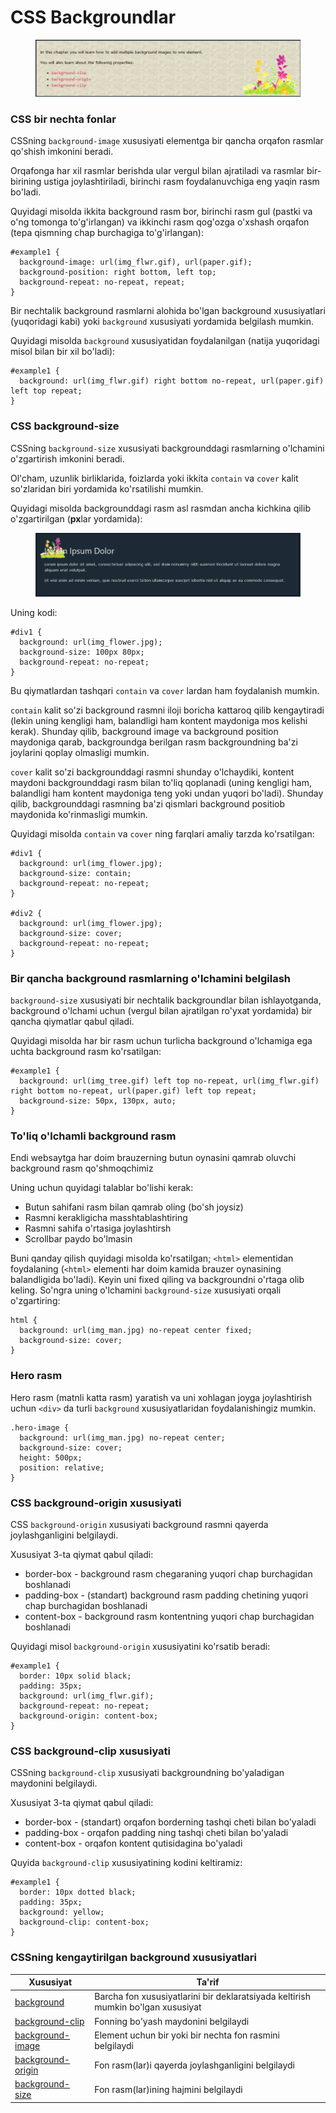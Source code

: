 # CSS Backgroundlar

<figure><img src="../../.gitbook/assets/image (819).png" alt=""><figcaption></figcaption></figure>

### CSS bir nechta fonlar <a href="#css-bir-nechta-fonlar" id="css-bir-nechta-fonlar"></a>

CSSning `background-image` xususiyati elementga bir qancha orqafon rasmlar qo'shish imkonini beradi.

Orqafonga har xil rasmlar berishda ular vergul bilan ajratiladi va rasmlar bir-birining ustiga joylashtiriladi, birinchi rasm foydalanuvchiga eng yaqin rasm bo'ladi.

Quyidagi misolda ikkita background rasm bor, birinchi rasm gul (pastki va o'ng tomonga to'g'irlangan) va ikkinchi rasm qog'ozga o'xshash orqafon (tepa qismning chap burchagiga to'g'irlangan):

```
#example1 {
  background-image: url(img_flwr.gif), url(paper.gif);
  background-position: right bottom, left top;
  background-repeat: no-repeat, repeat;
}
```

Bir nechtalik background rasmlarni alohida bo'lgan background xususiyatlari (yuqoridagi kabi) yoki `background` xususiyati yordamida belgilash mumkin.

Quyidagi misolda `background` xususiyatidan foydalanilgan (natija yuqoridagi misol bilan bir xil bo'ladi):

```
#example1 {
  background: url(img_flwr.gif) right bottom no-repeat, url(paper.gif) left top repeat;
}
```

### CSS background-size <a href="#css-background-size" id="css-background-size"></a>

CSSning `background-size` xususiyati backgrounddagi rasmlarning o'lchamini o'zgartirish imkonini beradi.

Ol'cham, uzunlik birliklarida, foizlarda yoki ikkita `contain` va `cover` kalit so'zlaridan biri yordamida ko'rsatilishi mumkin.

Quyidagi misolda backgrounddagi rasm asl rasmdan ancha kichkina qilib o'zgartirilgan (**px**lar yordamida):

<figure><img src="../../.gitbook/assets/image (286).png" alt=""><figcaption></figcaption></figure>

Uning kodi:

```
#div1 {
  background: url(img_flower.jpg);
  background-size: 100px 80px;
  background-repeat: no-repeat;
}
```

Bu qiymatlardan tashqari `contain` va `cover` lardan ham foydalanish mumkin.

`contain` kalit so'zi background rasmni iloji boricha kattaroq qilib kengaytiradi (lekin uning kengligi ham, balandligi ham kontent maydoniga mos kelishi kerak). Shunday qilib, background image va  background position maydoniga qarab, backgroundga berilgan rasm backgroundning ba'zi joylarini qoplay olmasligi mumkin.

`cover` kalit so'zi backgrounddagi rasmni shunday o'lchaydiki, kontent maydoni backgrounddagi rasm bilan to'liq qoplanadi (uning kengligi ham, balandligi ham kontent maydoniga teng yoki undan yuqori bo'ladi). Shunday qilib, backgrounddagi rasmning ba'zi qismlari background positiob maydonida ko'rinmasligi mumkin.

Quyidagi misolda `contain` va `cover` ning farqlari amaliy tarzda ko'rsatilgan:

```
#div1 {
  background: url(img_flower.jpg);
  background-size: contain;
  background-repeat: no-repeat;
}

#div2 {
  background: url(img_flower.jpg);
  background-size: cover;
  background-repeat: no-repeat;
}
```

### Bir qancha background rasmlarning o'lchamini belgilash <a href="#bir-qancha-fon-rasmini-razmerini-belgilash" id="bir-qancha-fon-rasmini-razmerini-belgilash"></a>

`background-size` xususiyati bir nechtalik backgroundlar bilan ishlayotganda, background o'lchami uchun (vergul bilan ajratilgan ro'yxat yordamida) bir qancha qiymatlar qabul qiladi.

Quyidagi misolda har bir rasm uchun turlicha background o'lchamiga ega uchta background rasm ko'rsatilgan:

```
#example1 {
  background: url(img_tree.gif) left top no-repeat, url(img_flwr.gif) right bottom no-repeat, url(paper.gif) left top repeat;
  background-size: 50px, 130px, auto;
}
```

### To'liq o'lchamli background rasm <a href="#toliq-olchamli-fon-rasmi" id="toliq-olchamli-fon-rasmi"></a>

Endi websaytga har doim brauzerning butun oynasini qamrab oluvchi background rasm qo'shmoqchimiz&#x20;

Uning uchun quyidagi talablar bo'lishi kerak:

* Butun sahifani rasm bilan qamrab oling (bo'sh joysiz)
* Rasmni kerakligicha masshtablashtiring
* Rasmni sahifa o'rtasiga joylashtirsh
* Scrollbar paydo bo'lmasin

Buni qanday qilish quyidagi misolda ko'rsatilgan; `<html>` elementidan foydalaning (`<html>` elementi har doim kamida brauzer oynasining balandligida bo'ladi). Keyin uni fixed qiling va backgroundni o'rtaga olib keling. So'ngra uning o'lchamini `background-size` xususiyati orqali o'zgartiring:

```
html {
  background: url(img_man.jpg) no-repeat center fixed;
  background-size: cover;
}
```

### Hero rasm <a href="#geroy-rasm" id="geroy-rasm"></a>

Hero rasm (matnli katta rasm) yaratish va uni xohlagan joyga joylashtirish uchun `<div>` da turli `background` xususiyatlaridan foydalanishingiz mumkin.

```
.hero-image {
  background: url(img_man.jpg) no-repeat center;
  background-size: cover;
  height: 500px;
  position: relative;
}
```

### CSS background-origin xususiyati <a href="#css-background-origin-xususiyati" id="css-background-origin-xususiyati"></a>

CSS `background-origin` xususiyati background rasmni qayerda joylashganligini belgilaydi.

Xususiyat 3-ta qiymat qabul qiladi:

* border-box - background rasm chegaraning yuqori chap burchagidan boshlanadi
* padding-box - (standart) background rasm padding chetining yuqori chap burchagidan boshlanadi
* content-box - background rasm kontentning yuqori chap burchagidan boshlanadi

Quyidagi misol `background-origin` xususiyatini ko'rsatib beradi:

```
#example1 {
  border: 10px solid black;
  padding: 35px;
  background: url(img_flwr.gif);
  background-repeat: no-repeat;
  background-origin: content-box;
}
```

### CSS background-clip xususiyati <a href="#css-background-clip-xususiyati" id="css-background-clip-xususiyati"></a>

CSSning `background-clip` xususiyati backgroundning bo'yaladigan maydonini belgilaydi.

Xususiyat 3-ta qiymat qabul qiladi:

* border-box - (standart) orqafon borderning tashqi cheti bilan bo'yaladi
* padding-box - orqafon padding ning tashqi cheti bilan bo'yaladi
* content-box - orqafon kontent qutisidagina bo'yaladi

Quyida `background-clip` xususiyatining kodini keltiramiz:

```
#example1 {
  border: 10px dotted black;
  padding: 35px;
  background: yellow;
  background-clip: content-box;
}
```

### CSSning kengaytirilgan background xususiyatlari <a href="#css-kengaytirilgan-fon-xususiyatlari" id="css-kengaytirilgan-fon-xususiyatlari"></a>

| Xususiyat                                                                             | Ta'rif                                                                           |
| ------------------------------------------------------------------------------------- | -------------------------------------------------------------------------------- |
| [background](https://www.w3schools.com/cssref/css3\_pr\_background.asp)               | Barcha fon xususiyatlarini bir deklaratsiyada keltirish mumkin bo'lgan xususiyat |
| [background-clip](https://www.w3schools.com/cssref/css3\_pr\_background-clip.asp)     | Fonning bo'yash maydonini belgilaydi                                             |
| [background-image](https://www.w3schools.com/cssref/pr\_background-image.asp)         | Element uchun bir yoki bir nechta fon rasmini belgilaydi                         |
| [background-origin](https://www.w3schools.com/cssref/css3\_pr\_background-origin.asp) | Fon rasm(lar)i qayerda joylashganligini belgilaydi                               |
| [background-size](https://www.w3schools.com/cssref/css3\_pr\_background-size.asp)     | Fon rasm(lar)ining hajmini belgilaydi                                            |
